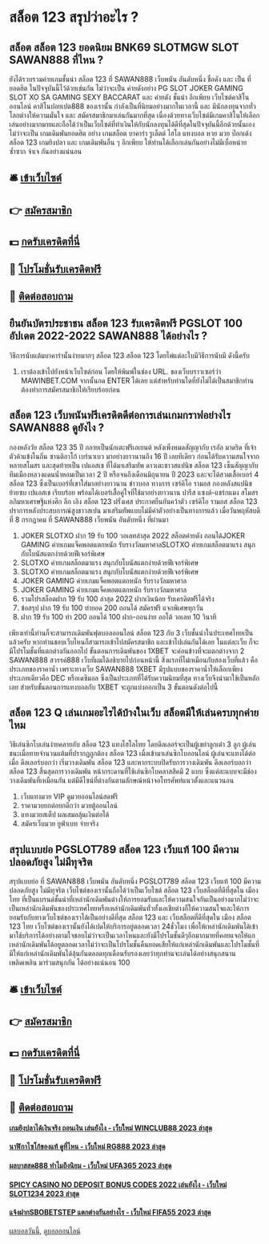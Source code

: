 # สล็อต 123 สรุปว่าอะไร ?
## สล็อต สล็อต 123 ยอดนิยม BNK69 SLOTMGW SLOT SAWAN888 ที่ไหน ?
ยังได้รวบรวมค่ายเกมชั้นนำ สล็อต 123 ที่ SAWAN888 เว็บพนัน อันดับหนึ่ง ชื่อดัง และ เป็น ที่ยอดฮิต ในปัจจุบันนี้ไว้ด้วยเช่นกัน ไม่ว่าจะเป็น ค่ายดังอย่าง PG SLOT JOKER GAMING SLOT XO SA GAMING SEXY BACCARAT และ ค่ายดัง ชั้นนำ อีกเพียบ
เว็บไซต์คาสิโนออนไลน์ คาสิโนปอยเปต888 ของเรานั้น กำลังเป็นที่นิยมอย่างมากในเวลานี้ และ มีนักลงทุนจากทั่วโลกต่างให้ความมั่นใจ และ สมัครสมาชิกมาเล่นกันมากที่สุด เนื่องด้วยทางเว็บไซต์มีเกมคาสิโนให้เลือกเล่นอย่างมากมายและถือได้ว่าเป็นเว็บไซต์ที่ทำเงินให้กับนักลงทุนได้ดีที่สุดในปัจจุบันนี้อีกด้วยนั้นเอง
ไม่ว่าจะเป็น เกมเดิมพันยอดฮิต อย่าง เกมสล็อต บาคาร่า รูเล็ตต์ ไฮโล แทงบอล หวย มวย ป๊อกเด้ง สล็อต 123 เกมยิงปลา และ เกมเดิมพันอื่น ๆ อีกเพียบ ให้ท่านได้เลือกเล่นกันอย่างไม่มีเบื่อหน่าย ซ้ำซาก จำเจ กันอย่างแน่นอน

## 🛎 [เข้าเว็บไซต์](https://bit.ly/3SdLNi2)
## 👉 [สมัครสมาชิก](https://bit.ly/3SdLNi2)
## 💵 [กดรับเครดิตที่นี่](https://bit.ly/3dyRKHj)
## 👑 [โปรโมชั่นรับเครดิตฟรี](https://bit.ly/3dyRKHj)
## 📱 [ติดต่อสอบถาม](https://bit.ly/3dyRKHj)

## ยืนยันบัตรประชาชน สล็อต 123 รับเครดิตฟรี PGSLOT 100 อัปเดต 2022-2022 SAWAN888 ได้อย่างไร ?
วิธีการนับแต้มบาคาร่านั้นง่ายมากๆ สล็อต 123 สล็อต 123 โดยไพ่แต่ละใบมีวิธีการนับมี ดังนี้ครับ
1. เราต้องเข้าไปยังหน้าเว็บไซต์ก่อน โดยให้พิมพ์ในช่อง URL. ของเว็บบราวเซอร์ว่า MAWINBET.COM จากนั้นกด ENTER ได้เลย แต่สำหรับท่านใดที่ยังไม่ได้เป็นสมาชิกท่านต้องทำการสมัครสมาชิกให้เรียบร้อยก่อน

## สล็อต 123 เว็บพนันฟรีเครดิตดีต่อการเล่นเกมกราฟอย่างไร SAWAN888 ดูยังไง ?
กองหลังวัย สล็อต 123 35 ปี กลายเป็นนักเตะฟรีเอเยนต์ หลังเพิ่งหมดสัญญากับ เรอัล มาดริด ที่เจ้าตัวค้าแข้งในถิ่น ซานติอาโก้ เบร์นาเบว มาอย่างยาวนานถึง 16 ปี เลยทีเดียว ก่อนได้รับความสนใจจากหลายสโมสร และสุดท้ายเป็น เปแอสเช ที่ได้มาเสริมทัพ
ดาวเตะชาวสแปนิช สล็อต 123 เซ็นสัญญากับทีมเมืองหลวงแดนน้ำหอมเป็นเวลา 2 ปี หรือจนถึงเดือนมิถุนายน ปี 2023 และจะได้สวมเสื้อเบอร์ 4 สล็อต 123 ซึ่งเป็นเบอร์ที่เขาใส่มาอย่างยาวนาน
ข่าวบอล ทางการ เซร์คิโอ รามอส กองหลังสแปนิช ย้ายซบ เปแอสเช เรียบร้อย พร้อมได้เบอร์เสื้อคู่ใจที่ใช้มาอย่างยาวนาน ปารีส แซงต์-แชร์กแมง สโมสรอภิมหาเศรษฐีแห่งศึก ลีก เอิง สล็อต 123 ฝรั่งเศส ประกาศยืนยันคว้าตัว เซร์คิโอ รามอส สล็อต 123 ปราการหลังประสบการณ์สูงชาวสเปน มาเสริมทัพแบบไม่มีค่าตัวอย่างเป็นทางการแล้ว เมื่อวันพฤหัสบดีที่ 8 กรกฎาคม ที่ SAWAN888 เว็บพนัน อันดับหนึ่ง ที่ผ่านมา
1. JOKER SLOTXO ฝาก 19 รับ 100 วอเลทล่าสุด 2022 สล็อตค่ายดัง ถอนได้JOKER GAMING ค่ายเกมแจ็คพอตแตกหนัก รับรางวัลมหาศาลSLOTXO ค่ายเกมสล็อตมาแรง สนุกกับโบนัสแตกง่ายด้วยฟีเจอร์พิเศษ
2. SLOTXO ค่ายเกมสล็อตมาแรง สนุกกับโบนัสแตกง่ายด้วยฟีเจอร์พิเศษ
3. SLOTXO ค่ายเกมสล็อตมาแรง สนุกกับโบนัสแตกง่ายด้วยฟีเจอร์พิเศษ
4. JOKER GAMING ค่ายเกมแจ็คพอตแตกหนัก รับรางวัลมหาศาล
5. JOKER GAMING ค่ายเกมแจ็คพอตแตกหนัก รับรางวัลมหาศาล
6. รวมโปรสล็อตฝาก 19 รับ 100 ล่าสุด 2022 ฝากเงินน้อย รับเครดิตฟรีได้จริง
7. ข้อสรุป ฝาก 19 รับ 100 ทำยอด 200 ถอนได้ สมัครฟรี แจกพิเศษทุกวัน
8. ฝาก 19 รับ 100 ทำ 200 ถอนได้ 100 ฝาก-ถอนง่าย ออโต้ วอเลท 10 วินาที

เพียงเท่านี้ท่านก็จะสามารถเดิมพันฟุตบอลออนไลน์ สล็อต 123 กับ 3 เว็บชั้นนำในประเทศไทยเป็นแล้วครับ หากท่านชอบเว็บไหนก็สามารถเข้าไปสมัครสมาชิก และเข้าไปเล่นกันได้เลย ในแต่ละเว็บ ก็จะมีโปรโมชั้นที่แตกต่างกันออกไป
ขั้นตอนการเดิมพันของ 1XBET จะค่อนข้างที่จะแตกต่างจาก 2 SAWAN888 สวรรค์888 เว็บที่ผมได้อธิบายไปก่อนหน้านี้ สิ่งแรกที่ไม่เหมือนกับสองเว็บที่แล้ว คือประเภทของราคาน้ำ เพราะทางเว็บ SAWAN888 1XBET มีรูปแบบของราคาน้ำให้เลือกเพียงประเภทเดียวคือ DEC หรือเดซิมอล ซึ่งเป็นประเภทที่ได้รับความนิยมที่สุด ทางเว็บจึงนำมาใช้เป็นหลักเลย สำหรับขั้นตอนการแทงบอลกับ 1XBET จะถูกแบ่งออกเป็น 3 ขั้นตอนดังต่อไปนี้

## สล็อต 123 Q เล่นเกมอะไรได้บ้างในเว็บ สล็อตมีให้เล่นครบทุกค่ายไหม
วิธีเล่นซิกโบเล่นง่ายคลายกับ สล็อต 123 แทงไฮโลไทย โดยดีลเลอร์จะเป็นผู้เขย่าลูกเต๋า 3 ลูก ผู้เล่นชนะเมื่อทายจำนวนแต้มที่ปรากฏถูกต้อง สล็อต 123 เมื่อเข้ามาเล่นซิกโบออนไลน์ ผู้เล่นจะแทงได้ต่อเมื่อ ดีลเลอร์บอกว่า เริ่มวางเดิมพัน สล็อต 123 และหากระบบปิดรับการวางเดิมพัน ดีลเลอร์บอกว่า สล็อต 123 สิ้นสุดการวางเดิมพัน
หน้ากระดานที่ใช้เล่นซิกโบคลาสสิคมี 2 แบบ ซึ่งแต่ละแบบจะมีช่องวางเดิมพันที่เหมือนกัน แต่มีดีไซน์ที่ต่างกันตามลักษณ์หน้าจอโทรศัพท์แนวตั้งและแนวนอน
1. เว็บแทงมวย VIP ดูมวยออนไลน์สดฟรี
2. ราคามวยยกต่อยกดีกว่า มวยตู้ออนไลน์
3. แทงมวยสเต็ป ผลเสมอลุ้นเงินต่อได้
4. สมัครเว็บมวย ยูฟ่าเบท จ่ายจริง

## สรุปแบบย่อ PGSLOT789 สล็อต 123 เว็บแท้ 100 มีความปลอดภัยสูง ไม่มีทุจริต
สรุปแบบย่อ ที่ SAWAN888 เว็บพนัน อันดับหนึ่ง PGSLOT789 สล็อต 123 เว็บแท้ 100 มีความปลอดภัยสูง ไม่มีทุจริต เว็บไซต์ของเรานั้นถือได้ว่าเป็นเว็บไซต์ สล็อต 123 เว็บสล็อตที่ดีที่สุดใน เมือง ไทย ที่เป็นแบรนด์ชั้นนำที่เหล่านักเดิมพันต่างให้การยอมรับและให้ความสนใจกันเป็นอย่างมากไม่ว่าจะเป็นเหล่านักเดิมพันของประเทศไทยหรือเหล่านักเดิมพันทั่วทั้งเอเชียต่างก็ให้ความสนใจและให้การยอมรับกับทางเว็บไซต์ของเราได้เป็นอย่างดีที่สุด สล็อต 123 และ เว็บสล็อตที่ดีที่สุดใน เมือง สล็อต 123 ไทย เว็บไซต์ของเรานั้นยังได้เปดให้บริการอยู่ตลอดเวลา 24ชั่วโมง เพื่อให้เหล่านักเดิมพันได้เข้ามาใช้บริการได้อย่างตามใจชอบไม่ว่าจะเป็นเวลาไหนและยังมีโปรโมชั้นดีๆอีกมากมายที่คอยแจกให้แกเหล่านักเดิมพันได้อยูตลอดเวลาไม่ว่าจะเป็นโปรโมชั้นคืนยอดเสียให้แก่เหล่านักเดิมพันและโปรโมชั้นที่มีให้แก่เหล่านักเดิมพันได้ลุ้นกันตลอดทุกเดือนรับรองเลยว่าทุกท่านจะเล่นได้อย่างสนุกสนานเพลิดเพลิน มาร่วมสนุกกัน ได้อย่างแน่นอน 100

## 🛎 [เข้าเว็บไซต์](https://bit.ly/3SdLNi2)
## 👉 [สมัครสมาชิก](https://bit.ly/3SdLNi2)
## 💵 [กดรับเครดิตที่นี่](https://bit.ly/3dyRKHj)
## 👑 [โปรโมชั่นรับเครดิตฟรี](https://bit.ly/3dyRKHj)
## 📱 [ติดต่อสอบถาม](https://bit.ly/3dyRKHj)

#### [เกมยิงปลาได้เงินจริง ถอนเงิน เล่นยังไง - เว็บใหม่ WINCLUB88 2023 ล่าสุด](https://atom.io/themes/เกมยิงปลาได้เงินจริง%20ถอนเงิน%20เล่นยังไง%20-%20เว็บใหม่%20winclub88%202023%20ล่าสุด)
#### [นาฬิกาไซโก้ของแท้ ดูที่ไหน - เว็บใหม่ RG888 2023 ล่าสุด](https://atom.io/themes/นาฬิกาไซโก้ของแท้%20ดูที่ไหน%20-%20เว็บใหม่%20rg888%202023%20ล่าสุด)
#### [ผลบาสสด888 ทำไมถึงนิยม - เว็บใหม่ UFA365 2023 ล่าสุด](https://atom.io/themes/ผลบาสสด888%20ทำไมถึงนิยม%20-%20เว็บใหม่%20ufa365%202023%20ล่าสุด)
#### [SPICY CASINO NO DEPOSIT BONUS CODES 2022 เล่นยังไง - เว็บใหม่ SLOT1234 2023 ล่าสุด](https://atom.io/themes/spicy%20casino%20no%20deposit%20bonus%20codes%202022%20เล่นยังไง%20-%20เว็บใหม่%20slot1234%202023%20ล่าสุด)
#### [แจ้งฝากSBOBETSTEP แตกต่างกันอย่างไร - เว็บใหม่ FIFA55 2023 ล่าสุด](https://atom.io/themes/แจ้งฝากsbobetstep%20แตกต่างกันอย่างไร%20-%20เว็บใหม่%20fifa55%202023%20ล่าสุด)

[ผลบอลวันนี้](https://siamsport.tv "ผลบอลวันนี้"), [ดูบอลออนไลน์](https://siamsport.tv/ดูบอลสด "ดูบอลออนไลน์")